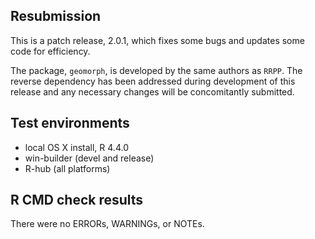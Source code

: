 ## Resubmission
This is a patch release, 2.0.1, which fixes some bugs and updates some code for efficiency.

The package, `geomorph`, is developed by the same authors as `RRPP`.  The reverse dependency has been addressed during development of this release and any necessary changes will be concomitantly submitted. 

## Test environments
* local OS X install, R 4.4.0
* win-builder (devel and release)
* R-hub (all platforms)

## R CMD check results
There were no ERRORs, WARNINGs, or NOTEs. 